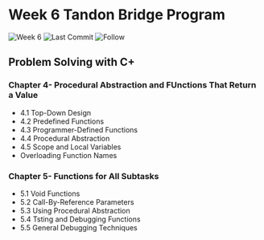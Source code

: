 # Week 6 Tandon Bridge Program

![Week 6](https://img.shields.io/badge/NYU%20Tandon-Week%206-lightgrey)
![Last Commit](https://img.shields.io/github/last-commit/danardekani/week_6?style=flat-square)
![Follow](https://img.shields.io/github/followers/danardekani?style=social)

## Problem Solving with C+

### Chapter 4- Procedural Abstraction and FUnctions That Return a Value 
  - 4.1 Top-Down Design 
  - 4.2 Predefined Functions 
  - 4.3 Programmer-Defined Functions 
  - 4.4 Procedural Abstraction 
  - 4.5 Scope and Local Variables
  - Overloading Function Names

### Chapter 5- Functions for All Subtasks 
  - 5.1 Void Functions  
  - 5.2 Call-By-Reference Parameters 
  - 5.3 Using Procedural Abstraction   
  - 5.4 Tsting and Debugging Functions 
  - 5.5 General Debugging Techniques